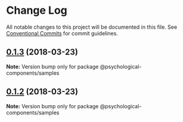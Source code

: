 # Change Log

All notable changes to this project will be documented in this file.
See [Conventional Commits](https://conventionalcommits.org) for commit guidelines.

<a name="0.1.3"></a>
## [0.1.3](https://github.com/kwarpechowski/Components-for-psychological-research/compare/v0.1.2...v0.1.3) (2018-03-23)




**Note:** Version bump only for package @psychological-components/samples

<a name="0.1.2"></a>
## [0.1.2](https://github.com/kwarpechowski/Components-for-psychological-research/compare/v0.1.1...v0.1.2) (2018-03-23)




**Note:** Version bump only for package @psychological-components/samples

